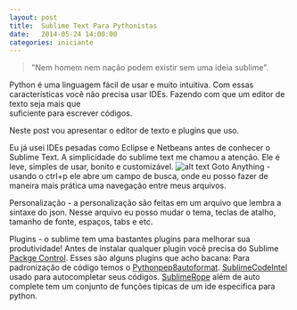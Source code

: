 ```yaml
---
layout: post
title:  Sublime Text Para Pythonistas
date:   2014-05-24 14:00:00
categories: iniciante
---
```


> "Nem homem nem nação podem existir sem uma ideia sublime".

Python é uma linguagem fácil de usar e muito intuitiva. Com essas 
características você não precisa usar IDEs. Fazendo com que  um editor de texto seja mais que  
suficiente para escrever códigos.

Neste post vou apresentar o editor de texto e plugins que uso.  
 
Eu já usei IDEs pesadas como Eclipse e Netbeans antes de conhecer 
o Sublime Text. A simplicidade do sublime text me chamou a atenção. 
Ele é leve, simples de usar, bonito e customizável.
![alt text](http://i.imgur.com/snnBCO8.jpg)
Goto Anything - usando o ctrl+p ele abre um campo de busca, onde eu posso fazer de maneira mais prática uma navegação entre meus
arquivos.

Personalização - a personalização são feitas em um arquivo que lembra a sintaxe do json. Nesse arquivo 
eu posso mudar o tema, teclas de atalho, tamanho de fonte, espaços, tabs e etc. 

Plugins - o sublime tem uma bastantes plugins para melhorar sua produtividade!
Antes de instalar qualquer plugin você precisa do Sublime [Packge Control](https://sublime.wbond.net/).
Esses são alguns plugins que acho bacana:
Para padronização de código temos o [Pythonpep8autoformat](https://sublime.wbond.net/packages/Python%20PEP8%20Autoformat).
[SublimeCodeIntel](https://sublime.wbond.net/packages/SublimeCodeIntel) usado para autocompletar seus códigos.
[SublimeRope](https://sublime.wbond.net/packages/SublimeRope) além de auto complete tem um conjunto de funções tipicas de um ide especifica para python.
